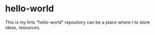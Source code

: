 # hello-world
This is my firts "hello-world" repository can be a place where I to store ideas, resources.
